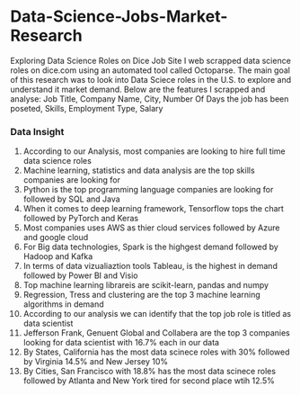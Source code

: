 # Data-Science-Jobs-Market-Research
Exploring Data Science Roles on Dice Job Site
I web scrapped data science roles on dice.com using an automated tool called Octoparse.
The main goal of this research was to look into Data Sciece roles in the U.S. to explore and understand it market demand. Below are the features I scrapped and analyse:
Job Title, Company Name, City, Number Of Days the job has been poseted, Skills, Employment Type, Salary

### Data Insight
 1. According to our Analysis, most companies are looking to hire full time data science roles
 2. Machine learning, statistics and data analysis are the top skills companies are looking for
 3. Python is the top programming language companies are looking for followed by SQL and Java
 4. When it comes to deep learning framework, Tensorflow tops the chart followed by PyTorch and Keras
 5. Most companies uses AWS as thier cloud services followed by Azure and google cloud
 6. For Big data technologies, Spark is the highgest demand followed by Hadoop and Kafka
 7. In terms of data vizualiaztion tools Tableau, is the highest in demand followed by Power BI and Visio
 8. Top machine learning librareis are scikit-learn, pandas and numpy
 9. Regression, Tress and clustering are the top 3 machine learning algorithms in demand 
 10. According to our analysis we can identify that the top job role is titled as data scientist
 11. Jefferson Frank, Genuent Global and Collabera are the top 3 companies looking for data scientist with 16.7% each in our data
 12. By States, California has the most data scinece roles with 30% followed by Virginia 14.5% and New Jersey 10%
 13. By Cities, San Francisco with 18.8% has the most data scinece roles followed by Atlanta and New York tired for second place wtih 12.5%
